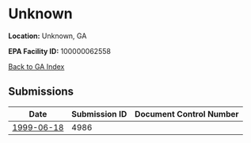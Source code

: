 # Unknown

**Location:** Unknown, GA

**EPA Facility ID:** 100000062558

[Back to GA Index](../../index.md)

## Submissions

| Date | Submission ID | Document Control Number |
|------|--------------|-------------------------|
| [1999-06-18](submissions/4986.md) | 4986 |  |
